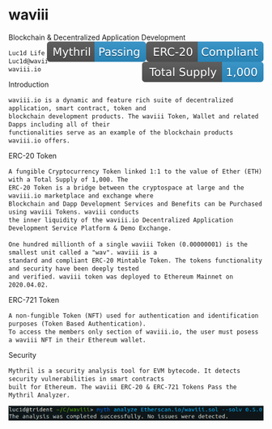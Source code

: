 # waviii

Blockchain & Decentralized Application Development <img align="right" src="Etherscan.io/erc20_compliant.svg"><img align="right" src="Etherscan.io/myth_pass.svg"><img align="right" src="Etherscan.io/total_supply.svg">

    Luc1d Life
    Luc1d@waviii.io
    waviii.io


Introduction

    waviii.io is a dynamic and feature rich suite of decentralized application, smart contract, token and 
    blockchain development products. The waviii Token, Wallet and related Dapps including all of their 
    functionalities serve as an example of the blockchain products waviii.io offers. 

ERC-20 Token    

    A fungible Cryptocurrency Token linked 1:1 to the value of Ether (ETH) with a Total Supply of 1,000. The 
    ERC-20 Token is a bridge between the cryptospace at large and the waviii.io marketplace and exchange where 
    Blockchain and Dapp Development Services and Benefits can be Purchased using waviii Tokens. waviii conducts 
    the inner liquidity of the waviii.io Decentralized Application Development Service Platform & Demo Exchange. 

    One hundred millionth of a single waviii Token (0.00000001) is the smallest unit called a "wav". waviii is a 
    standard and compliant ERC-20 Mintable Token. The tokens functionality and security have been deeply tested 
    and verified. waviii token was deployed to Ethereum Mainnet on 2020.04.02. 

ERC-721 Token

    A non-fungible Token (NFT) used for authentication and identification purposes (Token Based Authentication). 
    To access the members only section of waviii.io, the user must posess a waviii NFT in their Ethereum wallet. 

Security

    Mythril is a security analysis tool for EVM bytecode. It detects security vulnerabilities in smart contracts 
    built for Ethereum. The waviii ERC-20 & ERC-721 Tokens Pass the Mythril Analyzer. 

<img align="right" src="Etherscan.io/MythPass.png">